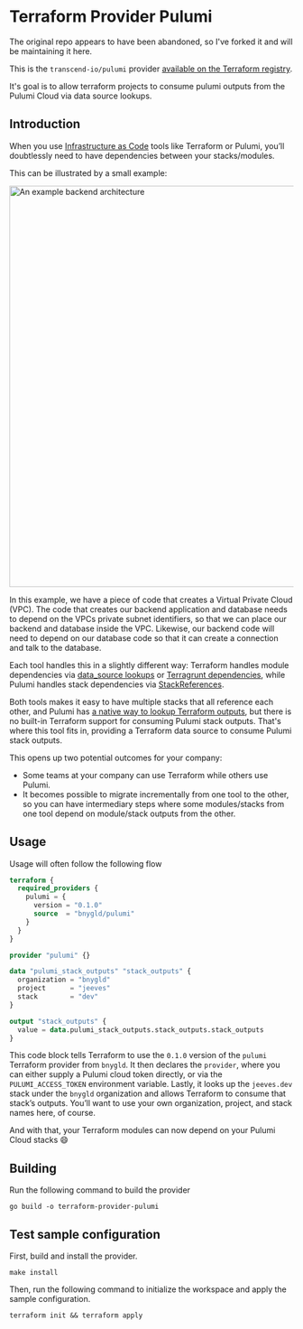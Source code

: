 # Terraform Provider Pulumi

The original repo appears to have been abandoned, so I've forked it and will be maintaining it here.

This is the `transcend-io/pulumi` provider [available on the Terraform registry](https://registry.terraform.io/providers/transcend-io/pulumi/latest).

It's goal is to allow terraform projects to consume pulumi outputs from the Pulumi Cloud via data source lookups.

## Introduction

When you use [Infrastructure as Code](https://en.wikipedia.org/wiki/Infrastructure_as_code) tools like Terraform or Pulumi, you’ll doubtlessly need to have dependencies between your stacks/modules.

This can be illustrated by a small example:

<img width="711" alt="An example backend architecture" src="https://user-images.githubusercontent.com/8922077/145655873-ba6e67e7-7c34-4006-9600-63177379f717.png">

In this example, we have a piece of code that creates a Virtual Private Cloud (VPC). The code that creates our backend application and database needs to depend on the VPCs private subnet identifiers, so that we can place our backend and database inside the VPC. Likewise, our backend code will need to depend on our database code so that it can create a connection and talk to the database.

Each tool handles this in a slightly different way: Terraform handles module dependencies via [data_source lookups](https://www.terraform.io/docs/language/state/remote-state-data.html) or [Terragrunt dependencies](https://terragrunt.gruntwork.io/docs/reference/config-blocks-and-attributes/#dependency), while Pulumi handles stack dependencies via [StackReferences](https://www.pulumi.com/docs/intro/concepts/stack/#stackreferences).

Both tools makes it easy to have multiple stacks that all reference each other, and Pulumi has [a native way to lookup Terraform outputs](https://www.pulumi.com/blog/using-terraform-remote-state-with-pulumi/), but there is no built-in Terraform support for consuming Pulumi stack outputs. That's where this tool fits in, providing a Terraform data source to consume Pulumi stack outputs.

This opens up two potential outcomes for your company:
- Some teams at your company can use Terraform while others use Pulumi.
- It becomes possible to migrate incrementally from one tool to the other, so you can have intermediary steps where some modules/stacks from one tool depend on module/stack outputs from the other.

## Usage

Usage will often follow the following flow

```terraform
terraform {
  required_providers {
    pulumi = {
      version = "0.1.0"
      source  = "bnygld/pulumi"
    }
  }
}

provider "pulumi" {}

data "pulumi_stack_outputs" "stack_outputs" {
  organization = "bnygld"
  project      = "jeeves"
  stack        = "dev"
}

output "stack_outputs" {
  value = data.pulumi_stack_outputs.stack_outputs.stack_outputs
}
```

This code block tells Terraform to use the `0.1.0` version of the `pulumi` Terraform provider from `bnygld`. It then declares the `provider`, where you can either supply a Pulumi cloud token directly, or via the `PULUMI_ACCESS_TOKEN` environment variable. Lastly, it looks up the `jeeves.dev` stack under the `bnygld` organization and allows Terraform to consume that stack’s outputs. You’ll want to use your own organization, project, and stack names here, of course.

And with that, your Terraform modules can now depend on your Pulumi Cloud stacks 😄

## Building

Run the following command to build the provider

```shell
go build -o terraform-provider-pulumi
```

## Test sample configuration

First, build and install the provider.

```shell
make install
```

Then, run the following command to initialize the workspace and apply the sample configuration.

```shell
terraform init && terraform apply
```

